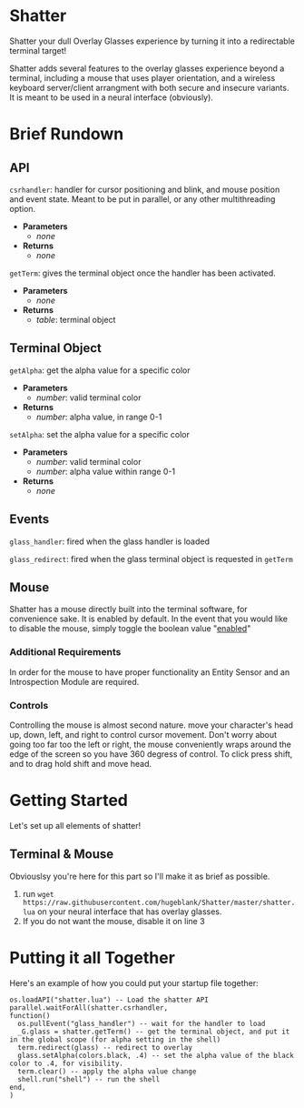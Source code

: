 # Shatter
Shatter your dull Overlay Glasses experience by turning it into a redirectable terminal target!

Shatter adds several features to the overlay glasses experience beyond a terminal, including a mouse that uses player orientation, and a wireless keyboard server/client arrangment with both secure and insecure variants. It is meant to be used in a neural interface (obviously).

# Brief Rundown

## API
`csrhandler`: handler for cursor positioning and blink, and mouse position and event state. Meant to be put in parallel, or any other multithreading option.
- **Parameters**
  - _none_
- **Returns**
  - _none_

`getTerm`: gives the terminal object once the handler has been activated.
- **Parameters**
  - _none_
- **Returns**
  - _table_: terminal object
  
## Terminal Object
`getAlpha`: get the alpha value for a specific color
- **Parameters**
  - _number_: valid terminal color
- **Returns**
  - _number_: alpha value, in range 0-1
  
`setAlpha`: set the alpha value for a specific color
- **Parameters**
  - _number_: valid terminal color
  - _number_: alpha value within range 0-1
- **Returns**
  - _none_

## Events
  `glass_handler`: fired when the glass handler is loaded
  
  `glass_redirect`: fired when the glass terminal object is requested in `getTerm`

## Mouse
Shatter has a mouse directly built into the terminal software, for convenience sake. It is enabled by default. In the event that you would like to disable the mouse, simply toggle the boolean value "[enabled](https://github.com/hugeblank/Shatter/blob/2e95bc88a4b3095fdf6aff2f5f87484cf07245a2/shatter.lua#L3)"
### Additional Requirements
In order for the mouse to have proper functionality an Entity Sensor and an Introspection Module are required.
### Controls
Controlling the mouse is almost second nature. move your character's head up, down, left, and right to control cursor movement. Don't worry about going too far too the left or right, the mouse conveniently wraps around the edge of the screen so you have 360 degress of control. To click press shift, and to drag hold shift and move head.

# Getting Started
Let's set up all elements of shatter!

## Terminal & Mouse
Obviouslsy you're here for this part so I'll make it as brief as possible.
1. run `wget https://raw.githubusercontent.com/hugeblank/Shatter/master/shatter.lua` on your neural interface that has overlay glasses.
2. If you do not want the mouse, disable it on line 3

# Putting it all Together
Here's an example of how you could put your startup file together:
```
os.loadAPI("shatter.lua") -- Load the shatter API
parallel.waitForAll(shatter.csrhandler,
function()
  os.pullEvent("glass_handler") -- wait for the handler to load
  _G.glass = shatter.getTerm() -- get the terminal object, and put it in the global scope (for alpha setting in the shell)
  term.redirect(glass) -- redirect to overlay
  glass.setAlpha(colors.black, .4) -- set the alpha value of the black color to .4, for visibility.
  term.clear() -- apply the alpha value change
  shell.run("shell") -- run the shell
end,
)
```
